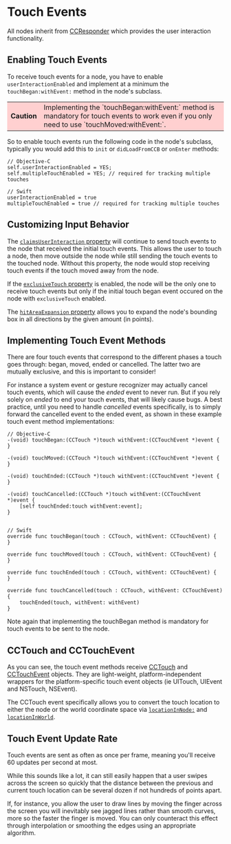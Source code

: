 # Touch Events

All nodes inherit from [CCResponder](http://www.cocos2d-swift.org/docs/api/Classes/CCResponder.html) which provides the user interaction functionality.

## Enabling Touch Events

To receive touch events for a node, you have to enable `userInteractionEnabled` and implement at a minimum the `touchBegan:withEvent:` method in the node's subclass. 

<table border="0"><tr><td width="48px" bgcolor="#ffd0d0"><strong>Caution</strong></td><td bgcolor="#ffd0d0">
Implementing the `touchBegan:withEvent:` method is mandatory for touch events to work even if you only need to use `touchMoved:withEvent:`.
</td></tr></table>

So to enable touch events run the following code in the node's subclass, typically you would add this to `init` or `didLoadFromCCB` or `onEnter` methods:

	// Objective-C
	self.userInteractionEnabled = YES;
	self.multipleTouchEnabled = YES; // required for tracking multiple touches
	
	// Swift
	userInteractionEnabled = true
	multipleTouchEnabled = true // required for tracking multiple touches
	
## Customizing Input Behavior

The [`claimsUserInteraction` property](http://www.cocos2d-swift.org/docs/api/Classes/CCResponder.html#//api/name/claimsUserInteraction) will continue to send touch events to the node that received the initial touch events. This allows the user to touch a node, then move outside the node while still sending the touch events to the touched node. Without this property, the node would stop receiving touch events if the touch moved away from the node.

If the [`exclusiveTouch` property](http://www.cocos2d-swift.org/docs/api/Classes/CCResponder.html#//api/name/exclusiveTouch) is enabled, the node will be the only one to receive touch events but only if the initial touch began event occured on the node with `exclusiveTouch` enabled.

The [`hitAreaExpansion` property](http://www.cocos2d-swift.org/docs/api/Classes/CCResponder.html#//api/name/hitAreaExpansion) allows you to expand the node's bounding box in all directions by the given amount (in points).

## Implementing Touch Event Methods

There are four touch events that correspond to the different phases a touch goes through: began, moved, ended or cancelled. The latter two are mutually exclusive, and this is important to consider!

For instance a system event or gesture recognizer may actually cancel touch events, which will cause the *ended* event to never run. But if you rely solely on *ended* to end your touch events, that will likely cause bugs. A best practice, until you need to handle *cancelled* events specifically, is to simply forward the cancelled event to the ended event, as shown in these example touch event method implementations:
 
 	// Objective-C
 	-(void) touchBegan:(CCTouch *)touch withEvent:(CCTouchEvent *)event {
	}

	-(void) touchMoved:(CCTouch *)touch withEvent:(CCTouchEvent *)event {
	}

	-(void) touchEnded:(CCTouch *)touch withEvent:(CCTouchEvent *)event {
	}

	-(void) touchCancelled:(CCTouch *)touch withEvent:(CCTouchEvent *)event {
		[self touchEnded:touch withEvent:event];
	}


	// Swift
	override func touchBegan(touch : CCTouch, withEvent: CCTouchEvent) {
    }
    
    override func touchMoved(touch : CCTouch, withEvent: CCTouchEvent) {
    }
    
    override func touchEnded(touch : CCTouch, withEvent: CCTouchEvent) {
    }
    
    override func touchCancelled(touch : CCTouch, withEvent: CCTouchEvent) {
        touchEnded(touch, withEvent: withEvent)
    }

Note again that implementing the touchBegan method is mandatory for touch events to be sent to the node.

## CCTouch and CCTouchEvent

As you can see, the touch event methods receive [CCTouch](http://www.cocos2d-swift.org/docs/api/Classes/CCTouch.html) and [CCTouchEvent](http://www.cocos2d-swift.org/docs/api/Classes/CCTouchEvent.html) objects. They are light-weight, platform-independent wrappers for the platform-specific touch event objects (ie UITouch, UIEvent and NSTouch, NSEvent).

The CCTouch event specifically allows you to convert the touch location to either the node or the world coordinate space via [`locationInNode:`](http://www.cocos2d-swift.org/docs/api/Classes/CCTouch.html#//api/name/locationInNode:) and [`locationInWorld`](http://www.cocos2d-swift.org/docs/api/Classes/CCTouch.html#//api/name/locationInWorld).

## Touch Event Update Rate

Touch events are sent as often as once per frame, meaning you'll receive 60 updates per second at most.

While this sounds like a lot, it can still easily happen that a user swipes across the screen so quickly that the distance between the previous and current touch location can be several dozen if not hundreds of points apart.

If, for instance, you allow the user to draw lines by moving the finger across the screen you will inevitably see jagged lines rather than smooth curves, more so the faster the finger is moved. You can only counteract this effect through interpolation or smoothing the edges using an appropriate algorithm.

